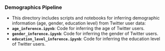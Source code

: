 ### **Demographics Pipeline**
- This directory includes scripts and notebooks for inferring demographic information (age, gender, education level) from Twitter user data:
- **`age_inference.ipynb`**: Code for inferring the age of Twitter users.
- **`gender_inference.ipynb`**: Code for inferring the gender of Twitter users.
- **`education_level_inference.ipynb`**: Code for inferring the education level of Twitter users.
